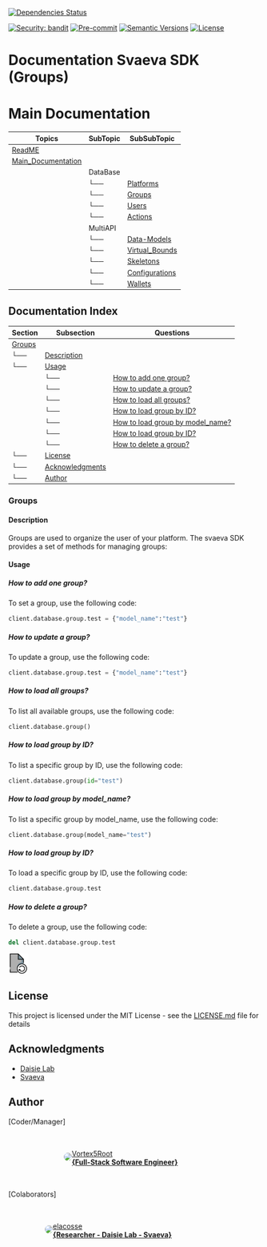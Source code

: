 [![Dependencies Status](https://img.shields.io/badge/dependencies-up%20to%20date-brightgreen.svg)](https://github.com/Daisie-Bell/svaeva-sdk/svaeva-sdk/pulls?utf8=%E2%9C%93&q=is%3Apr%20author%3Aapp%2Fdependabot)

[![Security: bandit](https://img.shields.io/badge/security-bandit-green.svg)](https://github.com/PyCQA/bandit)
[![Pre-commit](https://img.shields.io/badge/pre--commit-enabled-brightgreen?logo=pre-commit&logoColor=white)](https://github.com/Daisie-Bell/svaeva-sdk/svaeva-sdk/blob/master/.pre-commit-config.yaml)
[![Semantic Versions](https://img.shields.io/badge/%20%20%F0%9F%93%A6%F0%9F%9A%80-semantic--versions-e10079.svg)](https://github.com/Daisie-Bell/svaeva-sdk/svaeva-sdk/releases)
[![License](https://img.shields.io/github/license/svaeva-sdk/svaeva-sdk)](https://github.com/Daisie-Bell/svaeva-sdk/svaeva-sdk/LICENSE)

# Documentation Svaeva SDK (Groups)


# Main Documentation

| Topics | SubTopic | SubSubTopic |
| ----- | ----- | ----- |
| [ReadME](../../../README.md) |  |  |
| [Main_Documentation](../../Main.md) |  |  |
|   | DataBase |  |
|   |  └──     | [Platforms](../../DataBase/Platforms/README.md) |
|   |  └──     | [Groups](../../DataBase/Groups/README.md) |
|   |  └──     | [Users](../../DataBase/Users/README.md) |
|   |  └──     | [Actions](../../DataBase/Actions/README.md) |
|   | MultiAPI |  |
|   |  └──     | [Data-Models](../../MultiAPI/DataModels/README.md) |
|   |  └──     | [Virtual_Bounds](../../MultiAPI/Virtual-Bound/README.md) |
|   |  └──     | [Skeletons](../../MultiAPI/Skeletons/README.md) |
|   |  └──     | [Configurations](../../MultiAPI/Configs/README.md) |
|   |  └──     | [Wallets](../../MultiAPI/Wallets/README.md) |

## Documentation Index

| Section | Subsection | Questions |
| ------- | ---------- | ------- |
| [Groups](#Groups) |  |  |
|    └──  | [Description](#Description) |  |
|    └──  | [Usage](#Usage) |  |
|         | └── | [How to add one group?](#How-to-add-one-group) |
|         | └── | [How to update a group?](#How-to-update-a-group) |
|         | └── | [How to load all groups?](#How-to-load-all-groups) |
|         | └── | [How to load group by ID?](#How-to-load-group-by-id) |
|         | └── | [How to load group by model_name?](#How-to-load-group-by-model_name) |
|         | └── | [How to load group by ID?](#How-to-load-group-by-id) |
|         | └── | [How to delete a group?](#How-to-delete-a-group) |
|    └──  | [License](#License) |  |
|    └──  | [Acknowledgments](#Acknowledgments) |  |
|    └──  | [Author](#Author) |  |


### Groups

#### Description

Groups are used to organize the user of your platform. The svaeva SDK provides a set of methods for managing groups:

#### Usage

##### How to add one group?

To set a group, use the following code:

```python
client.database.group.test = {"model_name":"test"}
```

##### How to update a group?

To update a group, use the following code:

```python
client.database.group.test = {"model_name":"test"}
```

##### How to load all groups?

To list all available groups, use the following code:

```python
client.database.group()
```

##### How to load group by ID?

To list a specific group by ID, use the following code:

```python
client.database.group(id="test")
```

##### How to load group by model_name?

To list a specific group by model_name, use the following code:

```python
client.database.group(model_name="test")
```

##### How to load group by ID?

To load a specific group by ID, use the following code:

```python
client.database.group.test
```

##### How to delete a group?

To delete a group, use the following code:

```python
del client.database.group.test
```

<a href="#index" class="button">
    <img src="./icons/file-reload-svgrepo-com.svg" alt="Return" width="40" height="40" class="icon">
</a>

## License

This project is licensed under the MIT License - see the [LICENSE.md](../../LICENSE.md) file for details

## Acknowledgments

-   [Daisie Lab](https://daisie.com/)
-   [Svaeva](https://svaeva.com/)

## Author


[Coder/Manager]

<a href="https://github.com/Vortex5Root">
    <div style="display: flex; justify-content: center; align-items: center; height: 100px; width: 450px;">
        <img src=https://avatars.githubusercontent.com/u/102427260?s=96&v=4 width=50 style="border-radius: 50%;">
        <a href="https://github.com/Vortex5Root">Vortex5Root <br><b>        {Full-Stack Software Engineer}</b></a>
    </div>
</a>


[Colaborators]

<a href="https://github.com/elacosse">
    <div style="display: flex; justify-content: center; align-items: center; height: 100px; width: 400px;">
        <img src=https://avatars.githubusercontent.com/u/20797023?v=4 width=50 style="border-radius: 50%;">
        <a href="https://github.com/elacosse">elacosse <br><b>{Researcher - Daisie Lab - Svaeva}</b> </a>
    </div>
</a>
